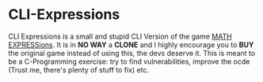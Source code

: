 # CLI-Expressions
CLI Expressions is a small and stupid CLI Version of the game [MATH EXPRESSions](https://store.steampowered.com/app/1953970/MATH_EXPRESSions/).
It is in **NO WAY** a **CLONE** and I highly encourage you to **BUY** the original game instead of using this, the devs deserve it. This is meant to be a C-Programming exercise: try to find vulnerabilities, improve the ocde (Trust me, there's plenty of stuff to fix) etc.
